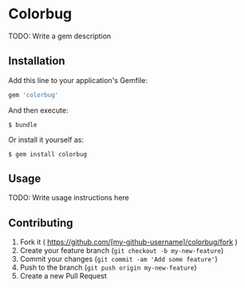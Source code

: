 # Colorbug

TODO: Write a gem description

## Installation

Add this line to your application's Gemfile:

```ruby
gem 'colorbug'
```

And then execute:

    $ bundle

Or install it yourself as:

    $ gem install colorbug

## Usage

TODO: Write usage instructions here

## Contributing

1. Fork it ( https://github.com/[my-github-username]/colorbug/fork )
2. Create your feature branch (`git checkout -b my-new-feature`)
3. Commit your changes (`git commit -am 'Add some feature'`)
4. Push to the branch (`git push origin my-new-feature`)
5. Create a new Pull Request
